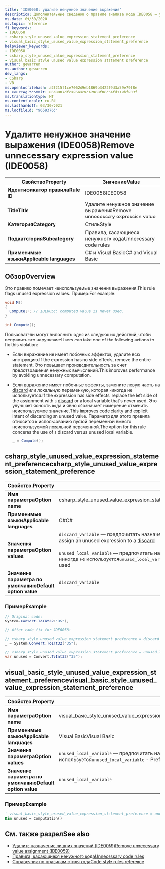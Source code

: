```yaml
---
title: 'IDE0058: удалите ненужное значение выражения'
description: Дополнительные сведения о правиле анализа кода IDE0058 — удалите ненужное значение выражения
ms.date: 09/30/2020
ms.topic: reference
f1_keywords:
- IDE0058
- csharp_style_unused_value_expression_statement_preference
- visual_basic_style_unused_value_expression_statement_preference
helpviewer_keywords:
- IDE0058
- csharp_style_unused_value_expression_statement_preference
- visual_basic_style_unused_value_expression_statement_preference
author: gewarren
ms.author: gewarren
dev_langs:
- CSharp
- VB
ms.openlocfilehash: a26215f1ce7062d9eb1869b342269d3a59e79f8e
ms.sourcegitcommit: 05d0087dfca85aac9ca2960f86c5efd218bf833f
ms.translationtype: HT
ms.contentlocale: ru-RU
ms.lasthandoff: 03/30/2021
ms.locfileid: "96593765"
---
```

# <a name="remove-unnecessary-expression-value-ide0058"></a><span data-ttu-id="0c401-103">Удалите ненужное значение выражения (IDE0058)</span><span class="sxs-lookup"><span data-stu-id="0c401-103">Remove unnecessary expression value (IDE0058)</span></span>

|<span data-ttu-id="0c401-104">Свойство</span><span class="sxs-lookup"><span data-stu-id="0c401-104">Property</span></span>|<span data-ttu-id="0c401-105">Значение</span><span class="sxs-lookup"><span data-stu-id="0c401-105">Value</span></span>|
|-|-|
| <span data-ttu-id="0c401-106">**Идентификатор правила**</span><span class="sxs-lookup"><span data-stu-id="0c401-106">**Rule ID**</span></span> | <span data-ttu-id="0c401-107">IDE0058</span><span class="sxs-lookup"><span data-stu-id="0c401-107">IDE0058</span></span> |
| <span data-ttu-id="0c401-108">**Title**</span><span class="sxs-lookup"><span data-stu-id="0c401-108">**Title**</span></span> | <span data-ttu-id="0c401-109">Удалите ненужное значение выражения</span><span class="sxs-lookup"><span data-stu-id="0c401-109">Remove unnecessary expression value</span></span> |
| <span data-ttu-id="0c401-110">**Категория**</span><span class="sxs-lookup"><span data-stu-id="0c401-110">**Category**</span></span> | <span data-ttu-id="0c401-111">Стиль</span><span class="sxs-lookup"><span data-stu-id="0c401-111">Style</span></span> |
| <span data-ttu-id="0c401-112">**Подкатегория**</span><span class="sxs-lookup"><span data-stu-id="0c401-112">**Subcategory**</span></span> | <span data-ttu-id="0c401-113">Правила, касающиеся ненужного кода</span><span class="sxs-lookup"><span data-stu-id="0c401-113">Unnecessary code rules</span></span> |
| <span data-ttu-id="0c401-114">**Применимые языки**</span><span class="sxs-lookup"><span data-stu-id="0c401-114">**Applicable languages**</span></span> | <span data-ttu-id="0c401-115">C# и Visual Basic</span><span class="sxs-lookup"><span data-stu-id="0c401-115">C# and Visual Basic</span></span> |

## <a name="overview"></a><span data-ttu-id="0c401-116">Обзор</span><span class="sxs-lookup"><span data-stu-id="0c401-116">Overview</span></span>

<span data-ttu-id="0c401-117">Это правило помечает неиспользуемые значения выражения.</span><span class="sxs-lookup"><span data-stu-id="0c401-117">This rule flags unused expression values.</span></span> <span data-ttu-id="0c401-118">Пример:</span><span class="sxs-lookup"><span data-stu-id="0c401-118">For example:</span></span>

```csharp
void M()
{
  Compute(); // IDE0058: computed value is never used.
}

int Compute();
```

<span data-ttu-id="0c401-119">Пользователи могут выполнить одно из следующих действий, чтобы исправить это нарушение:</span><span class="sxs-lookup"><span data-stu-id="0c401-119">Users can take one of the following actions to fix this violation:</span></span>

- <span data-ttu-id="0c401-120">Если выражение не имеет побочных эффектов, удалите всю инструкцию.</span><span class="sxs-lookup"><span data-stu-id="0c401-120">If the expression has no side effects, remove the entire statement.</span></span> <span data-ttu-id="0c401-121">Это повышает производительность за счет предотвращения ненужных вычислений.</span><span class="sxs-lookup"><span data-stu-id="0c401-121">This improves performance by avoiding unnecessary computation.</span></span>

- <span data-ttu-id="0c401-122">Если выражение имеет побочные эффекты, замените левую часть на [discard](../../../csharp/discards.md) или локальную переменную, которая никогда не используется.</span><span class="sxs-lookup"><span data-stu-id="0c401-122">If the expression has side effects, replace the left side of the assignment with a [discard](../../../csharp/discards.md) or a local variable that's never used.</span></span> <span data-ttu-id="0c401-123">Это улучшает ясность кода и явно обозначает намерение отменить неиспользуемое значение.</span><span class="sxs-lookup"><span data-stu-id="0c401-123">This improves code clarity and explicit intent of discarding an unused value.</span></span> <span data-ttu-id="0c401-124">Параметр для этого правила относится к использованию пустой переменной вместо неиспользуемой локальной переменной.</span><span class="sxs-lookup"><span data-stu-id="0c401-124">The option for this rule concerns the use of a discard versus unused local variable.</span></span>

  ```csharp
  _ = Compute();
  ```

## <a name="csharp_style_unused_value_expression_statement_preference"></a><span data-ttu-id="0c401-125">csharp_style_unused_value_expression_statement_preference</span><span class="sxs-lookup"><span data-stu-id="0c401-125">csharp_style_unused_value_expression_statement_preference</span></span>

|<span data-ttu-id="0c401-126">Свойство.</span><span class="sxs-lookup"><span data-stu-id="0c401-126">Property</span></span>|<span data-ttu-id="0c401-127">Значение</span><span class="sxs-lookup"><span data-stu-id="0c401-127">Value</span></span>|
|-|-|
| <span data-ttu-id="0c401-128">**Имя параметра**</span><span class="sxs-lookup"><span data-stu-id="0c401-128">**Option name**</span></span> | <span data-ttu-id="0c401-129">csharp_style_unused_value_expression_statement_preference</span><span class="sxs-lookup"><span data-stu-id="0c401-129">csharp_style_unused_value_expression_statement_preference</span></span>
| <span data-ttu-id="0c401-130">**Применимые языки**</span><span class="sxs-lookup"><span data-stu-id="0c401-130">**Applicable languages**</span></span> | <span data-ttu-id="0c401-131">C#</span><span class="sxs-lookup"><span data-stu-id="0c401-131">C#</span></span> |
| <span data-ttu-id="0c401-132">**Значения параметра**</span><span class="sxs-lookup"><span data-stu-id="0c401-132">**Option values**</span></span> | <span data-ttu-id="0c401-133">`discard_variable` — предпочитать назначение неиспользуемого выражения для [отмены](../../../csharp/discards.md)</span><span class="sxs-lookup"><span data-stu-id="0c401-133">`discard_variable` - Prefer to assign an unused expression to a [discard](../../../csharp/discards.md)</span></span> <br /><br /><span data-ttu-id="0c401-134">`unused_local_variable` — предпочитать назначение неиспользуемого выражения локальной переменной, которая никогда не используется</span><span class="sxs-lookup"><span data-stu-id="0c401-134">`unused_local_variable` - Prefer to assign an unused expression to a local variable that is never used</span></span> |
| <span data-ttu-id="0c401-135">**Значение параметра по умолчанию**</span><span class="sxs-lookup"><span data-stu-id="0c401-135">**Default option value**</span></span> | `discard_variable` |

### <a name="example"></a><span data-ttu-id="0c401-136">Пример</span><span class="sxs-lookup"><span data-stu-id="0c401-136">Example</span></span>

```csharp
// Original code:
System.Convert.ToInt32("35");

// After code fix for IDE0058:

// csharp_style_unused_value_expression_statement_preference = discard_variable
_ = System.Convert.ToInt32("35");

// csharp_style_unused_value_expression_statement_preference = unused_local_variable
var unused = Convert.ToInt32("35");
```

## <a name="visual_basic_style_unused_value_expression_statement_preference"></a><span data-ttu-id="0c401-137">visual_basic_style_unused_value_expression_statement_preference</span><span class="sxs-lookup"><span data-stu-id="0c401-137">visual_basic_style_unused_value_expression_statement_preference</span></span>

|<span data-ttu-id="0c401-138">Свойство.</span><span class="sxs-lookup"><span data-stu-id="0c401-138">Property</span></span>|<span data-ttu-id="0c401-139">Значение</span><span class="sxs-lookup"><span data-stu-id="0c401-139">Value</span></span>|
|-|-|
| <span data-ttu-id="0c401-140">**Имя параметра**</span><span class="sxs-lookup"><span data-stu-id="0c401-140">**Option name**</span></span> | <span data-ttu-id="0c401-141">visual_basic_style_unused_value_expression_statement_preference</span><span class="sxs-lookup"><span data-stu-id="0c401-141">visual_basic_style_unused_value_expression_statement_preference</span></span>
| <span data-ttu-id="0c401-142">**Применимые языки**</span><span class="sxs-lookup"><span data-stu-id="0c401-142">**Applicable languages**</span></span> | <span data-ttu-id="0c401-143">Visual Basic</span><span class="sxs-lookup"><span data-stu-id="0c401-143">Visual Basic</span></span> |
| <span data-ttu-id="0c401-144">**Значения параметра**</span><span class="sxs-lookup"><span data-stu-id="0c401-144">**Option values**</span></span> | <span data-ttu-id="0c401-145">`unused_local_variable` — предпочитать назначение неиспользуемого выражения локальной переменной, которая никогда не используется</span><span class="sxs-lookup"><span data-stu-id="0c401-145">`unused_local_variable` - Prefer to assign an unused expression to a local variable that is never used</span></span> |
| <span data-ttu-id="0c401-146">**Значение параметра по умолчанию**</span><span class="sxs-lookup"><span data-stu-id="0c401-146">**Default option value**</span></span> | `unused_local_variable` |

### <a name="example"></a><span data-ttu-id="0c401-147">Пример</span><span class="sxs-lookup"><span data-stu-id="0c401-147">Example</span></span>

```vb
' visual_basic_style_unused_value_expression_statement_preference = unused_local_variable
Dim unused = Computation()
```

## <a name="see-also"></a><span data-ttu-id="0c401-148">См. также раздел</span><span class="sxs-lookup"><span data-stu-id="0c401-148">See also</span></span>

- [<span data-ttu-id="0c401-149">Удалите назначение лишних значений (IDE0059)</span><span class="sxs-lookup"><span data-stu-id="0c401-149">Remove unnecessary value assignment (IDE0059)</span></span>](ide0059.md)
- [<span data-ttu-id="0c401-150">Правила, касающиеся ненужного кода</span><span class="sxs-lookup"><span data-stu-id="0c401-150">Unnecessary code rules</span></span>](unnecessary-code-rules.md)
- [<span data-ttu-id="0c401-151">Справочник по правилам стиля кода</span><span class="sxs-lookup"><span data-stu-id="0c401-151">Code style rules reference</span></span>](index.md)
